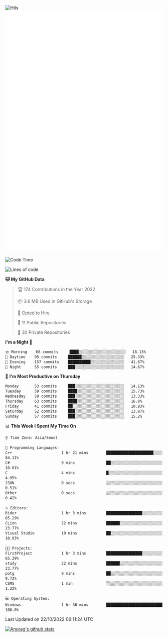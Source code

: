 ![Hits](https://hits.seeyoufarm.com/api/count/incr/badge.svg?url=https%3A%2F%2Fgithub.com%2Fkokose1234&count_bg=%2379C83D&title_bg=%23555555&icon=apple.svg&icon_color=%23E7E7E7&title=hits&edge_flat=false)
<br/>
![Metrics](https://github.com/kokose1234/kokose1234/blob/main/github-metrics.svg)

<!--START_SECTION:waka-->
![Code Time](http://img.shields.io/badge/Code%20Time-701%20hrs%2036%20mins-blue)

![Lines of code](https://img.shields.io/badge/From%20Hello%20World%20I%27ve%20Written-902%20Thousand%20lines%20of%20code-blue)

**🐱 My GitHub Data** 

> 🏆 174 Contributions in the Year 2022
 > 
> 📦 3.6 MB Used in GitHub's Storage 
 > 
> 💼 Opted to Hire
 > 
> 📜 11 Public Repositories 
 > 
> 🔑 30 Private Repositories  
 > 
**I'm a Night 🦉** 

```text
🌞 Morning    68 commits     ████░░░░░░░░░░░░░░░░░░░░░   18.13% 
🌆 Daytime    95 commits     ██████░░░░░░░░░░░░░░░░░░░   25.33% 
🌃 Evening    157 commits    ██████████░░░░░░░░░░░░░░░   41.87% 
🌙 Night      55 commits     ███░░░░░░░░░░░░░░░░░░░░░░   14.67%

```
📅 **I'm Most Productive on Thursday** 

```text
Monday       53 commits     ███░░░░░░░░░░░░░░░░░░░░░░   14.13% 
Tuesday      59 commits     ████░░░░░░░░░░░░░░░░░░░░░   15.73% 
Wednesday    50 commits     ███░░░░░░░░░░░░░░░░░░░░░░   13.33% 
Thursday     63 commits     ████░░░░░░░░░░░░░░░░░░░░░   16.8% 
Friday       41 commits     ██░░░░░░░░░░░░░░░░░░░░░░░   10.93% 
Saturday     52 commits     ███░░░░░░░░░░░░░░░░░░░░░░   13.87% 
Sunday       57 commits     ███░░░░░░░░░░░░░░░░░░░░░░   15.2%

```


📊 **This Week I Spent My Time On** 

```text
⌚︎ Time Zone: Asia/Seoul

💬 Programming Languages: 
C++                      1 hr 21 mins        █████████████████████░░░░   84.11% 
C#                       9 mins              ██░░░░░░░░░░░░░░░░░░░░░░░   10.01% 
C                        4 mins              █░░░░░░░░░░░░░░░░░░░░░░░░   4.95% 
JSON                     0 secs              ░░░░░░░░░░░░░░░░░░░░░░░░░   0.51% 
Other                    0 secs              ░░░░░░░░░░░░░░░░░░░░░░░░░   0.42%

🔥 Editors: 
Rider                    1 hr 3 mins         ████████████████░░░░░░░░░   65.29% 
CLion                    22 mins             ██████░░░░░░░░░░░░░░░░░░░   23.77% 
Visual Studio            10 mins             ██░░░░░░░░░░░░░░░░░░░░░░░   10.93%

🐱‍💻 Projects: 
FirstProject             1 hr 3 mins         ████████████████░░░░░░░░░   65.29% 
study                    22 mins             ██████░░░░░░░░░░░░░░░░░░░   23.77% 
potg                     9 mins              ██░░░░░░░░░░░░░░░░░░░░░░░   9.72% 
CSMS                     1 min               ░░░░░░░░░░░░░░░░░░░░░░░░░   1.22%

💻 Operating System: 
Windows                  1 hr 36 mins        █████████████████████████   100.0%

```


 Last Updated on 22/10/2022 06:11:24 UTC
<!--END_SECTION:waka-->

[![Anurag's github stats](https://github-readme-stats.vercel.app/api?username=kokose1234&theme=dracula)](https://github.com/anuraghazra/github-readme-stats)



	
